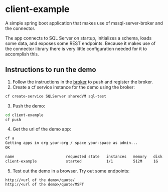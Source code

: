 # client-example
A simple spring boot application that makes use of mssql-server-broker and the connector.

The app connects to SQL Server on startup, initializes a schema, loads some data, and exposes some REST endpoints. Because it makes use of the connector library there is very little configuration needed for it to accomplish this.

## Instructions to run the demo
1. Follow the instructions in the [broker](https://github.com/cf-platform-eng/mssql-server-broker/tree/master/broker) to push and register the broker.
1. Create a cf service instance for the demo using the broker:
  ```bash  
  cf create-service SQLServer sharedVM sql-test 
  ```  
3. Push the demo:
  ```bash
  cd client-example
  cf push
  ```
4. Get the url of the demo app:
  ```bash
  cf a
  Getting apps in org your-org / space your-space as admin...
  OK
  
  name                       requested state   instances   memory   disk   urls
  client-example             started           1/1         512M     1G     client-example.your.domain
  ```
5. Test out the demo in a browser. Try out some endpoints:
```
http://<url of the demo>/quote/
http://<url of the demo>/quote/MSFT
```
